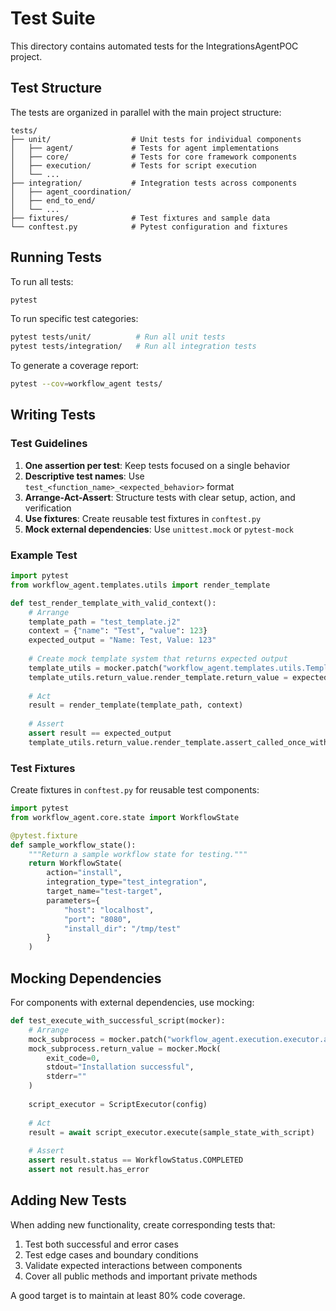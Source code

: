 # Test Suite

This directory contains automated tests for the IntegrationsAgentPOC project.

## Test Structure

The tests are organized in parallel with the main project structure:

```
tests/
├── unit/                  # Unit tests for individual components
│   ├── agent/             # Tests for agent implementations
│   ├── core/              # Tests for core framework components
│   ├── execution/         # Tests for script execution
│   └── ...
├── integration/           # Integration tests across components
│   ├── agent_coordination/
│   ├── end_to_end/
│   └── ...
├── fixtures/              # Test fixtures and sample data
└── conftest.py            # Pytest configuration and fixtures
```

## Running Tests

To run all tests:

```bash
pytest
```

To run specific test categories:

```bash
pytest tests/unit/          # Run all unit tests
pytest tests/integration/   # Run all integration tests
```

To generate a coverage report:

```bash
pytest --cov=workflow_agent tests/
```

## Writing Tests

### Test Guidelines

1. **One assertion per test**: Keep tests focused on a single behavior
2. **Descriptive test names**: Use `test_<function_name>_<expected_behavior>` format
3. **Arrange-Act-Assert**: Structure tests with clear setup, action, and verification
4. **Use fixtures**: Create reusable test fixtures in `conftest.py`
5. **Mock external dependencies**: Use `unittest.mock` or `pytest-mock`

### Example Test

```python
import pytest
from workflow_agent.templates.utils import render_template

def test_render_template_with_valid_context():
    # Arrange
    template_path = "test_template.j2"
    context = {"name": "Test", "value": 123}
    expected_output = "Name: Test, Value: 123"
    
    # Create mock template system that returns expected output
    template_utils = mocker.patch("workflow_agent.templates.utils.TemplateUtils")
    template_utils.return_value.render_template.return_value = expected_output
    
    # Act
    result = render_template(template_path, context)
    
    # Assert
    assert result == expected_output
    template_utils.return_value.render_template.assert_called_once_with(template_path, context)
```

### Test Fixtures

Create fixtures in `conftest.py` for reusable test components:

```python
import pytest
from workflow_agent.core.state import WorkflowState

@pytest.fixture
def sample_workflow_state():
    """Return a sample workflow state for testing."""
    return WorkflowState(
        action="install",
        integration_type="test_integration",
        target_name="test-target",
        parameters={
            "host": "localhost",
            "port": "8080",
            "install_dir": "/tmp/test"
        }
    )
```

## Mocking Dependencies

For components with external dependencies, use mocking:

```python
def test_execute_with_successful_script(mocker):
    # Arrange
    mock_subprocess = mocker.patch("workflow_agent.execution.executor.async_secure_shell_execute")
    mock_subprocess.return_value = mocker.Mock(
        exit_code=0,
        stdout="Installation successful",
        stderr=""
    )
    
    script_executor = ScriptExecutor(config)
    
    # Act
    result = await script_executor.execute(sample_state_with_script)
    
    # Assert
    assert result.status == WorkflowStatus.COMPLETED
    assert not result.has_error
```

## Adding New Tests

When adding new functionality, create corresponding tests that:

1. Test both successful and error cases
2. Test edge cases and boundary conditions
3. Validate expected interactions between components
4. Cover all public methods and important private methods

A good target is to maintain at least 80% code coverage.
